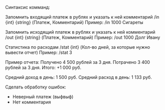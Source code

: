 Синтаксис комманд:

Запомнить входящий платеж в рублях и указать к ней комментарий
/in {int} {string} (Платеж, Комментарий)
Пример: /in 1000 Сигареты 

Запомнить исходящий платеж в рублях и указать к ней комментарий
/out {int} {string} (Платеж, Комментарий)
Пример: /out 1000 Долг Ивану

Статистика по расходам
/stat {int} (Кол-во дней, за которые нужно вывести отчет)
Пример: /stat 3

Пример отчета:
Получено 4 500 рублей за 3 дня.
Потрачено 3 400 рублей за 3 дня.
Итого: +1 000 руб.

Средний доход в день: 1 500 руб.
Средний расход в день: 1 133 руб.

Сделать обработку ошибок:
- Неверный платеж (выфвыф)
- Нет комментария